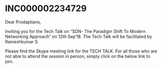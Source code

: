 <!-- TITLE: Pager! -->
<!-- SUBTITLE: ^%%^&*()*&^%$%^&*()^%$£%^& -->
# INC000002234729 

Dear Prodaptians,

Inviting you for the Tech Talk on “SDN- The Paradigm Shift To Modern Networking Approach” on 12th Sep‘18. The Tech Talk will be facilitated by Rameshkumar S.

Please find the Skype meeting link for the TECH TALK. For all those who are not able to attend the session in person, simply click on the below link to join.
